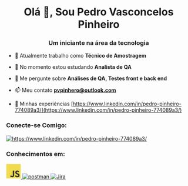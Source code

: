 <h1 align="center">Olá 👋, Sou Pedro Vasconcelos Pinheiro</h1>
<h3 align="center">Um iniciante na área da tecnologia</h3>

- 🔭 Atualmente trabalho como  **Técnico de Amostragem**

- 🌱 No momento estou estudando **Analista de QA**

- 💬 Me pergunte sobre **Análises de QA, Testes front e back end**

- 📫 Meu contato **pvpinhero@outlook.com**

- 📄 Minhas experiências [https://www.linkedin.com/in/pedro-pinheiro-774089a3/](https://www.linkedin.com/in/pedro-pinheiro-774089a3/)

<h3 align="left">Conecte-se Comigo:</h3>
<p align="left">
<a href="https://www.linkedin.com/in/pedro-pinheiro-774089a3/" target="blank"><img align="center" src="https://raw.githubusercontent.com/rahuldkjain/github-profile-readme-generator/master/src/images/icons/Social/linked-in-alt.svg" alt="https://www.linkedin.com/in/pedro-pinheiro-774089a3/" height="30" width="40" /></a>
</p>

<h3 align="left">Conhecimentos em:</h3>
<p align="left"> <a href="https://developer.mozilla.org/en-US/docs/Web/JavaScript" target="_blank" rel="noreferrer"> <img src="https://raw.githubusercontent.com/devicons/devicon/master/icons/javascript/javascript-original.svg" alt="javascript" width="40" height="40"/> </a> <a href="https://postman.com" target="_blank" rel="noreferrer"> <img src="https://www.vectorlogo.zone/logos/getpostman/getpostman-icon.svg" alt="postman" width="40" height="40"/> </a> <a href="https://pedro-pinheiro.atlassian.net/jira/your-work" target="_blank" rel="noreferrer"> <img src="https://cdn.jsdelivr.net/gh/devicons/devicon@latest/icons/jira/jira-original.svg" alt="Jira" width="40" height="40"/> </a> </p>